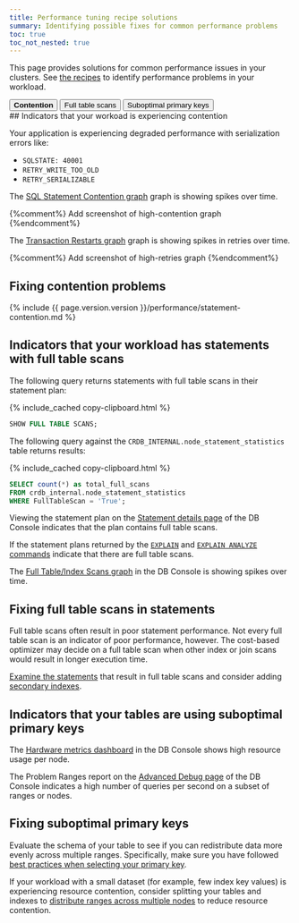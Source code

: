 ```yaml
---
title: Performance tuning recipe solutions
summary: Identifying possible fixes for common performance problems
toc: true
toc_not_nested: true
---
```


This page provides solutions for common performance issues in your clusters. See [the recipes](performance-recipes.html) to identify performance problems in your workload.

<div class="filters clearfix">
    <button class="filter-button page-level" data-scope="contention"><strong>Contention</strong></button>
    <button class="filter-button page-level" data-scope="fullscans">Full table scans<strong></strong></button>
    <button class="filter-button page-level" data-scope="primarykey">Suboptimal primary keys<strong></strong></button>
</div>

<section class="filter-content" markdown="1" data-scope="contention">
## Indicators that your workoad is experiencing contention

Your application is experiencing degraded performance with serialization errors like:

  - `SQLSTATE: 40001`
  - `RETRY_WRITE_TOO_OLD`
  - `RETRY_SERIALIZABLE`

The [SQL Statement Contention graph](ui-sql-dashboard.html#sql-statement-contention) graph is showing spikes over time.

{%comment%} Add screenshot of high-contention graph {%endcomment%}

The [Transaction Restarts graph](ui-sql-dashboard.html) graph is showing spikes in retries over time.

{%comment%} Add screenshot of high-retries graph {%endcomment%}

## Fixing contention problems

{% include {{ page.version.version }}/performance/statement-contention.md %}
</section>

<section class="filter-content" markdown="1" data-scope="fullscans">

## Indicators that your workload has statements with full table scans

The following query returns statements with full table scans in their statement plan:

{% include_cached copy-clipboard.html %}
~~~ sql
SHOW FULL TABLE SCANS;
~~~

The following query against the `CRDB_INTERNAL.node_statement_statistics` table returns results:

{% include_cached copy-clipboard.html %}
~~~ sql
SELECT count(*) as total_full_scans
FROM crdb_internal.node_statement_statistics
WHERE FullTableScan = 'True';
~~~

Viewing the statement plan on the [Statement details page](ui-statements-page.html#statement-details-page) of the DB Console indicates that the plan contains full table scans.

If the statement plans returned by the [`EXPLAIN`](sql-tuning-with-explain.html) and [`EXPLAIN ANALYZE` commands](explain-analyze.html) indicate that there are full table scans.

The [Full Table/Index Scans graph](ui-sql-dashboard.html#full-table-index-scans) in the DB Console is showing spikes over time.

## Fixing full table scans in statements

Full table scans often result in poor statement performance. Not every full table scan is an indicator of poor performance, however. The cost-based optimizer may decide on a full table scan when other index or join scans would result in longer execution time.

[Examine the statements](sql-tuning-with-explain.html) that result in full table scans and consider adding [secondary indexes](schema-design-indexes.html#create-a-secondary-index).

</section>

<section class="filter-content" markdown="1" data-scope="primarykey">

## Indicators that your tables are using suboptimal primary keys

The [Hardware metrics dashboard](ui-hardware-dashboard.html) in the DB Console shows high resource usage per node.

The Problem Ranges report on the [Advanced Debug page](ui-debug-pages.html) of the DB Console indicates a high number of queries per second on a subset of ranges or nodes.

## Fixing suboptimal primary keys

Evaluate the schema of your table to see if you can redistribute data more evenly across multiple ranges. Specifically, make sure you have followed [best practices when selecting your primary key](schema-design-table.html#primary-key-best-practices).

If your workload with a small dataset (for example, few index key values) is experiencing resource contention, consider splitting your tables and indexes to [distribute ranges across multiple nodes](split-at.html#split-a-table) to reduce resource contention.

</section>